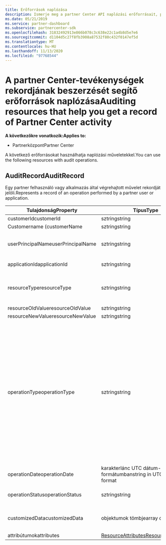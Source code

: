 ```yaml
---
title: Erőforrások naplózása
description: Ismerje meg a partner Center API naplózási erőforrásait, például a AuditRecord, amelyekkel a partner Center-tevékenységek rekordját kérheti le.
ms.date: 05/21/2019
ms.service: partner-dashboard
ms.subservice: partnercenter-sdk
ms.openlocfilehash: 31832492913e866b078c3c638e22c1a4b8d5e7e6
ms.sourcegitcommit: d1104d5c27f8fb3908a87532f80c432f0147ef5d
ms.translationtype: MT
ms.contentlocale: hu-HU
ms.lasthandoff: 11/13/2020
ms.locfileid: "97768544"
---
```

# <a name="auditing-resources-that-help-you-get-a-record-of-partner-center-activity"></a><span data-ttu-id="58971-103">A partner Center-tevékenységek rekordjának beszerzését segítő erőforrások naplózása</span><span class="sxs-lookup"><span data-stu-id="58971-103">Auditing resources that help you get a record of Partner Center activity</span></span>

<span data-ttu-id="58971-104">**A következőkre vonatkozik:**</span><span class="sxs-lookup"><span data-stu-id="58971-104">**Applies to:**</span></span>

- <span data-ttu-id="58971-105">Partnerközpont</span><span class="sxs-lookup"><span data-stu-id="58971-105">Partner Center</span></span>

<span data-ttu-id="58971-106">A következő erőforrásokat használhatja naplózási műveletekkel.</span><span class="sxs-lookup"><span data-stu-id="58971-106">You can use the following resources with audit operations.</span></span>

## <a name="auditrecord"></a><span data-ttu-id="58971-107">AuditRecord</span><span class="sxs-lookup"><span data-stu-id="58971-107">AuditRecord</span></span>

<span data-ttu-id="58971-108">Egy partner felhasználó vagy alkalmazás által végrehajtott művelet rekordját jelöli.</span><span class="sxs-lookup"><span data-stu-id="58971-108">Represents a record of an operation performed by a partner user or application.</span></span>

| <span data-ttu-id="58971-109">Tulajdonság</span><span class="sxs-lookup"><span data-stu-id="58971-109">Property</span></span> | <span data-ttu-id="58971-110">Típus</span><span class="sxs-lookup"><span data-stu-id="58971-110">Type</span></span> | <span data-ttu-id="58971-111">Leírás</span><span class="sxs-lookup"><span data-stu-id="58971-111">Description</span></span> |
| --- | --- | ---|
| <span data-ttu-id="58971-112">customerId</span><span class="sxs-lookup"><span data-stu-id="58971-112">customerId</span></span> | <span data-ttu-id="58971-113">sztring</span><span class="sxs-lookup"><span data-stu-id="58971-113">string</span></span> | <span data-ttu-id="58971-114">Egy GUID-formázott karakterlánc, amely azonosítja az ügyfelet.</span><span class="sxs-lookup"><span data-stu-id="58971-114">A GUID-formatted string that identifies the customer.</span></span> |
| <span data-ttu-id="58971-115">Customername (</span><span class="sxs-lookup"><span data-stu-id="58971-115">customerName</span></span> | <span data-ttu-id="58971-116">sztring</span><span class="sxs-lookup"><span data-stu-id="58971-116">string</span></span> | <span data-ttu-id="58971-117">Az ügyfél neve.</span><span class="sxs-lookup"><span data-stu-id="58971-117">The customer name.</span></span> |
| <span data-ttu-id="58971-118">userPrincipalName</span><span class="sxs-lookup"><span data-stu-id="58971-118">userPrincipalName</span></span> | <span data-ttu-id="58971-119">sztring</span><span class="sxs-lookup"><span data-stu-id="58971-119">string</span></span> | <span data-ttu-id="58971-120">Az egyszerű felhasználónév vagy a felhasználói azonosító.</span><span class="sxs-lookup"><span data-stu-id="58971-120">The user principal name or user identifier.</span></span> <span data-ttu-id="58971-121">Ez a tulajdonság általában egy, az Internet szabványos RFC 822-es verzióján alapuló e-mail-cím formátumú felhasználó internetes stílusú bejelentkezési neve.</span><span class="sxs-lookup"><span data-stu-id="58971-121">Typically, this property is an Internet-style login name for a user in an email address format based on Internet standard RFC 822.</span></span> |
| <span data-ttu-id="58971-122">applicationId</span><span class="sxs-lookup"><span data-stu-id="58971-122">applicationId</span></span> | <span data-ttu-id="58971-123">sztring</span><span class="sxs-lookup"><span data-stu-id="58971-123">string</span></span> | <span data-ttu-id="58971-124">Egy karakterlánc, amely a műveletet végrehajtó alkalmazást azonosítja.</span><span class="sxs-lookup"><span data-stu-id="58971-124">A string that identifies the application that performed the operation.</span></span> |
| <span data-ttu-id="58971-125">resourceType</span><span class="sxs-lookup"><span data-stu-id="58971-125">resourceType</span></span> | <span data-ttu-id="58971-126">sztring</span><span class="sxs-lookup"><span data-stu-id="58971-126">string</span></span> | <span data-ttu-id="58971-127">A művelet által végrehajtott erőforrás típusa.</span><span class="sxs-lookup"><span data-stu-id="58971-127">The type of resource acted upon by the operation.</span></span> <span data-ttu-id="58971-128">Lehetséges értékek:,,,,,,,,, `customer` `customer_user` ,, `order` `subscription` `license` `third_party_add_on` `mpn_association` `transfer` `application` `application_credential` `partner_user` `partner_relationship` .</span><span class="sxs-lookup"><span data-stu-id="58971-128">Possible values: `customer`, `customer_user`, `order`, `subscription`, `license`, `third_party_add_on`, `mpn_association`, `transfer`, `application`, `application_credential`, `partner_user`, `partner_relationship`.</span></span> |
| <span data-ttu-id="58971-129">resourceOldValue</span><span class="sxs-lookup"><span data-stu-id="58971-129">resourceOldValue</span></span> | <span data-ttu-id="58971-130">sztring</span><span class="sxs-lookup"><span data-stu-id="58971-130">string</span></span> | <span data-ttu-id="58971-131">Az erőforrás régi értéke.</span><span class="sxs-lookup"><span data-stu-id="58971-131">The old value of the resource.</span></span> |
| <span data-ttu-id="58971-132">resourceNewValue</span><span class="sxs-lookup"><span data-stu-id="58971-132">resourceNewValue</span></span> | <span data-ttu-id="58971-133">sztring</span><span class="sxs-lookup"><span data-stu-id="58971-133">string</span></span> | <span data-ttu-id="58971-134">Az erőforrás új értéke.</span><span class="sxs-lookup"><span data-stu-id="58971-134">The new value of the resource.</span></span> |
| <span data-ttu-id="58971-135">operationType</span><span class="sxs-lookup"><span data-stu-id="58971-135">operationType</span></span> | <span data-ttu-id="58971-136">sztring</span><span class="sxs-lookup"><span data-stu-id="58971-136">string</span></span> | <span data-ttu-id="58971-137">A végrehajtott művelet típusa.</span><span class="sxs-lookup"><span data-stu-id="58971-137">The type of operation performed.</span></span> <span data-ttu-id="58971-138">Lehetséges értékek:,,,,,,,, `update_customer_qualification` `update_subscription` `upgrade_subscription` `convert_trial_subscription` `add_customer` `update_customer_billing_profile` `update_customer_partner_contract_company_name` `update_customer_spending_budget` `delete_customer` (csak homokozó-integrációs fiókok), `remove_partner_customer_relationship` `create_order` `update_order` `create_customer_user` `delete_customer_user` `update_customer_user` `update_customer_user_licenses` `reset_customer_user_password` `update_customer_user_principal_name` `restore_customer_user` `create_mpn_association` `update_mpn_association` `update_sfb_customer_user_licenses` `update_transfer` `create_partner_relationship` `register_application` `unregister_application` `add_application_credential` `remove_application_credential` `create_partner_user` `update_partner_user` `create_self_serve_policy` `update_self_serve_policy` `create_self_serve_policy` `delete_self_serve_policy` `remove_partner_relationship` `delete_tip_customer` `create_related_referral` `update_related_referral` `create_referral` `update_referral` `get_software_key` `get_software_download_link` `increase_spending_limit` `ready_invoice` `create_agreement` `extend_relationship` `create_transfer` ,,,,,,,,,,,,,,,,,,,,,,,,,,,,,,,,,,,,,,,,,,,,,,,,,,</span><span class="sxs-lookup"><span data-stu-id="58971-138">Possible values: `update_customer_qualification`, `update_subscription`, `upgrade_subscription`, `convert_trial_subscription`, `add_customer`, `update_customer_billing_profile`, `update_customer_partner_contract_company_name`, `update_customer_spending_budget`, `delete_customer` (sandbox integration accounts only), `remove_partner_customer_relationship`, `create_order`, `update_order`, `create_customer_user`, `delete_customer_user`, `update_customer_user`, `update_customer_user_licenses`, `reset_customer_user_password`, `update_customer_user_principal_name`, `restore_customer_user`, `create_mpn_association`, `update_mpn_association`, `update_sfb_customer_user_licenses`, `update_transfer`, `create_partner_relationship`, `register_application`, `unregister_application`, `add_application_credential`, `remove_application_credential`, `create_partner_user`, `update_partner_user`, `create_self_serve_policy`, `update_self_serve_policy`, `create_self_serve_policy`, `delete_self_serve_policy`,`remove_partner_relationship`,`delete_tip_customer`,`create_related_referral`,`update_related_referral`, `create_referral`, `update_referral`, `get_software_key`, `get_software_download_link`, `increase_spending_limit`, `ready_invoice`, `create_agreement`, `extend_relationship`, `create_transfer`.</span></span> |
| <span data-ttu-id="58971-139">operationDate</span><span class="sxs-lookup"><span data-stu-id="58971-139">operationDate</span></span> | <span data-ttu-id="58971-140">karakterlánc UTC dátum-idő formátumban</span><span class="sxs-lookup"><span data-stu-id="58971-140">string in UTC date-time format</span></span> | <span data-ttu-id="58971-141">A művelet végrehajtásának dátuma és időpontja.</span><span class="sxs-lookup"><span data-stu-id="58971-141">The date and time when the operation was performed.</span></span> |
| <span data-ttu-id="58971-142">operationStatus</span><span class="sxs-lookup"><span data-stu-id="58971-142">operationStatus</span></span> | <span data-ttu-id="58971-143">sztring</span><span class="sxs-lookup"><span data-stu-id="58971-143">string</span></span> | <span data-ttu-id="58971-144">Az auditált művelet állapota.</span><span class="sxs-lookup"><span data-stu-id="58971-144">The status of the operation being audited.</span></span> <span data-ttu-id="58971-145">Lehetséges értékek: `succeeded` , `failed` , vagy `progress` , ami azt jelenti, hogy a művelet még folyamatban van.</span><span class="sxs-lookup"><span data-stu-id="58971-145">Possible values: `succeeded`, `failed`, or `progress`, which means the operation is still in progress.</span></span> |
| <span data-ttu-id="58971-146">customizedData</span><span class="sxs-lookup"><span data-stu-id="58971-146">customizedData</span></span>  | <span data-ttu-id="58971-147">objektumok tömbje</span><span class="sxs-lookup"><span data-stu-id="58971-147">array of objects</span></span> | <span data-ttu-id="58971-148">További információ.</span><span class="sxs-lookup"><span data-stu-id="58971-148">Additional information.</span></span> <span data-ttu-id="58971-149">Minden objektum két JSON kulcs-érték párokat tartalmaz: az első `key` és egy karakterlánc-érték, a második `value` és egy karakterlánc-érték.</span><span class="sxs-lookup"><span data-stu-id="58971-149">Each object contains two JSON key-value pairs: the first is `key` and a string value, the second is `value` and a string value.</span></span> <span data-ttu-id="58971-150">A tömbben lévő objektumok száma a végrehajtott művelet típusától függ.</span><span class="sxs-lookup"><span data-stu-id="58971-150">The number of objects in the array depends on the type of operation that was performed.</span></span> |
| <span data-ttu-id="58971-151">attribútumok</span><span class="sxs-lookup"><span data-stu-id="58971-151">attributes</span></span> | [<span data-ttu-id="58971-152">ResourceAttributes</span><span class="sxs-lookup"><span data-stu-id="58971-152">ResourceAttributes</span></span>](utility-resources.md#resourceattributes) | <span data-ttu-id="58971-153">A metaadatok attribútumai.</span><span class="sxs-lookup"><span data-stu-id="58971-153">The metadata attributes.</span></span> |
